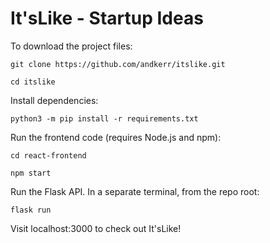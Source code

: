 It'sLike - Startup Ideas
========================

To download the project files:
```
git clone https://github.com/andkerr/itslike.git

cd itslike
```

Install dependencies:
```
python3 -m pip install -r requirements.txt
```

Run the frontend code (requires Node.js and npm):
```
cd react-frontend

npm start
```

Run the Flask API. In a separate terminal, from the repo root:
```
flask run
```

Visit localhost:3000 to check out It'sLike!
